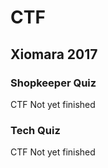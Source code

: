 # CTF

## Xiomara 2017

### Shopkeeper Quiz

CTF Not yet finished

### Tech Quiz

CTF Not yet finished
